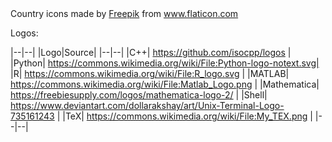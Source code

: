 <div>Country icons made by <a href="https://www.freepik.com" title="Freepik">Freepik</a> from <a href="https://www.flaticon.com/" title="Flaticon">www.flaticon.com</a></div>

Logos:

|--|--|
|Logo|Source|
|--|--|
|C++| https://github.com/isocpp/logos |
|Python| https://commons.wikimedia.org/wiki/File:Python-logo-notext.svg|
|R| https://commons.wikimedia.org/wiki/File:R_logo.svg |
|MATLAB| https://commons.wikimedia.org/wiki/File:Matlab_Logo.png |
|Mathematica| https://freebiesupply.com/logos/mathematica-logo-2/ |
|Shell| https://www.deviantart.com/dollarakshay/art/Unix-Terminal-Logo-735161243 |
|TeX| https://commons.wikimedia.org/wiki/File:My_TEX.png |
|--|--|
